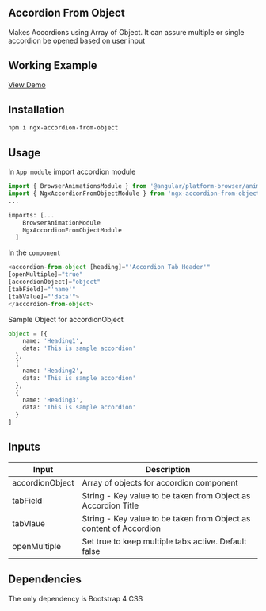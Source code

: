 ## Accordion From Object
Makes Accordions using Array of Object. It can assure multiple or single accordion be opened based on user input 


## Working Example
[View Demo](https://stackblitz.com/edit/accordion-from-object?embed=1&file=src/app/app.component.ts)

## Installation
```bash
npm i ngx-accordion-from-object
```
## Usage

In `App module` import accordion module
```python
import { BrowserAnimationsModule } from '@angular/platform-browser/animations';
import { NgxAccordionFromObjectModule } from 'ngx-accordion-from-object'
...

imports: [...
    BrowserAnimationModule
    NgxAccordionFromObjectModule
  ]
```
In the `component`
```python
<accordion-from-object [heading]="'Accordion Tab Header'" 
[openMultiple]="true" 
[accordionObject]="object" 
[tabField]="'name'"
[tabValue]="'data'">
</accordion-from-object>
```

Sample Object for accordionObject
```python
object = [{
    name: 'Heading1',
    data: 'This is sample accordion'
  },
  {
    name: 'Heading2',
    data: 'This is sample accordion'
  },
  {
    name: 'Heading3',
    data: 'This is sample accordion'
  }
]
```

## Inputs
| Input | Description |
| ----- | ----------- |
| accordionObject |  Array of objects for accordion component |
| tabField | String - Key value to be taken from Object as Accordion Title |
| tabVlaue | String - Key value to be taken from Object as content of Accordion |
| openMultiple | Set true to keep multiple tabs active. Default false |

## Dependencies
The only dependency is Bootstrap 4 CSS
